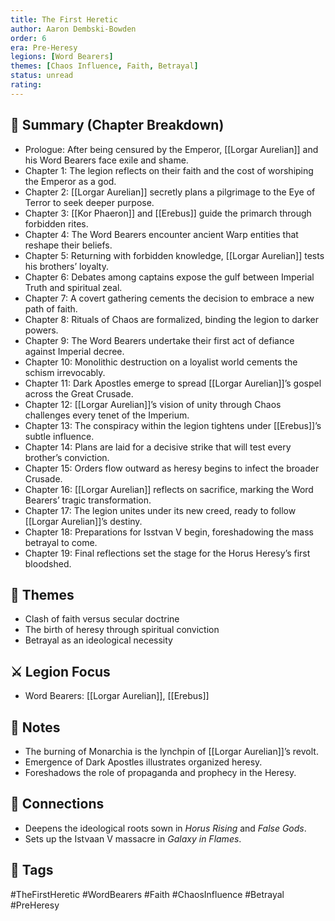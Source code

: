 ```yaml
---
title: The First Heretic
author: Aaron Dembski-Bowden
order: 6
era: Pre-Heresy
legions: [Word Bearers]
themes: [Chaos Influence, Faith, Betrayal]
status: unread
rating:
---
```


## 🧭 Summary (Chapter Breakdown)
- Prologue: After being censured by the Emperor, [[Lorgar Aurelian]] and his Word Bearers face exile and shame.  
- Chapter 1: The legion reflects on their faith and the cost of worshiping the Emperor as a god.  
- Chapter 2: [[Lorgar Aurelian]] secretly plans a pilgrimage to the Eye of Terror to seek deeper purpose.  
- Chapter 3: [[Kor Phaeron]] and [[Erebus]] guide the primarch through forbidden rites.  
- Chapter 4: The Word Bearers encounter ancient Warp entities that reshape their beliefs.  
- Chapter 5: Returning with forbidden knowledge, [[Lorgar Aurelian]] tests his brothers’ loyalty.  
- Chapter 6: Debates among captains expose the gulf between Imperial Truth and spiritual zeal.  
- Chapter 7: A covert gathering cements the decision to embrace a new path of faith.  
- Chapter 8: Rituals of Chaos are formalized, binding the legion to darker powers.  
- Chapter 9: The Word Bearers undertake their first act of defiance against Imperial decree.  
- Chapter 10: Monolithic destruction on a loyalist world cements the schism irrevocably.  
- Chapter 11: Dark Apostles emerge to spread [[Lorgar Aurelian]]’s gospel across the Great Crusade.  
- Chapter 12: [[Lorgar Aurelian]]’s vision of unity through Chaos challenges every tenet of the Imperium.  
- Chapter 13: The conspiracy within the legion tightens under [[Erebus]]’s subtle influence.  
- Chapter 14: Plans are laid for a decisive strike that will test every brother’s conviction.  
- Chapter 15: Orders flow outward as heresy begins to infect the broader Crusade.  
- Chapter 16: [[Lorgar Aurelian]] reflects on sacrifice, marking the Word Bearers’ tragic transformation.  
- Chapter 17: The legion unites under its new creed, ready to follow [[Lorgar Aurelian]]’s destiny.  
- Chapter 18: Preparations for Isstvan V begin, foreshadowing the mass betrayal to come.  
- Chapter 19: Final reflections set the stage for the Horus Heresy’s first bloodshed.  

## 🧠 Themes
- Clash of faith versus secular doctrine  
- The birth of heresy through spiritual conviction  
- Betrayal as an ideological necessity

## ⚔️ Legion Focus
- Word Bearers: [[Lorgar Aurelian]], [[Erebus]]

## 📝 Notes
- The burning of Monarchia is the lynchpin of [[Lorgar Aurelian]]’s revolt.  
- Emergence of Dark Apostles illustrates organized heresy.  
- Foreshadows the role of propaganda and prophecy in the Heresy.  

## 🔗 Connections
- Deepens the ideological roots sown in *Horus Rising* and *False Gods*.  
- Sets up the Istvaan V massacre in *Galaxy in Flames*.  

## 🧩 Tags
#TheFirstHeretic #WordBearers #Faith #ChaosInfluence #Betrayal #PreHeresy  
